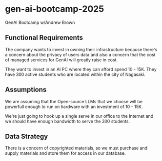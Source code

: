 # gen-ai-bootcamp-2025
GenAI Bootcamp w/Andrew Brown


## Functional Requirements
The company wants to invest in owning their infrastructure because there's a concern about the privacy of users data and also a concern that the cost of managed services for GenAI will greatly raise in cost.

They want to invest in an AI PC where they can  afford spend 10 - 15K.
They have 300 active students who are located within the city of Nagasaki.


## Assumptions

We are assuming that the Open-source LLMs that we choose will be powerfull enough to run on hardware with an investment of 10 - 15K.

We're just going to hook up a single serve in our office to the Internet and we should have enough bandwidth to serve the 300 students.


## Data Strategy

There is a concern of copyrighted materials, so we must purchase and supply materials and store them for access in our database.
